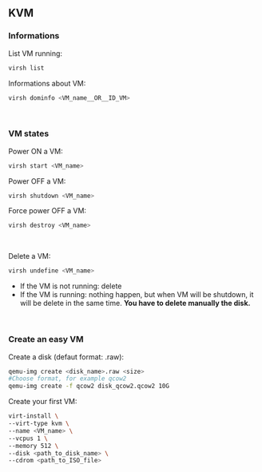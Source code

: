 ## KVM


### Informations

List VM running:
```bash
virsh list
```

Informations about VM:
```bash
virsh dominfo <VM_name__OR__ID_VM>
```
<br>

### VM states

Power ON a VM:
```bash
virsh start <VM_name>
```

Power OFF a VM:
```bash
virsh shutdown <VM_name>
```

Force power OFF a VM:
```bash
virsh destroy <VM_name>
```
<br>

Delete a VM:
```bash
virsh undefine <VM_name>
```
* If the VM is not running: delete
* If the VM is running: nothing happen, but when VM will be shutdown, it will be delete in the same time.
**You have to delete manually the disk.**
<br>


### Create an easy VM

Create a disk (defaut format: .raw):
```bash
qemu-img create <disk_name>.raw <size>
#Choose format, for example qcow2
qemu-img create -f qcow2 disk_qcow2.qcow2 10G
```

Create your first VM:
```bash
virt-install \
--virt-type kvm \
--name <VM_name> \
--vcpus 1 \
--memory 512 \
--disk <path_to_disk_name> \
--cdrom <path_to_ISO_file>
```
